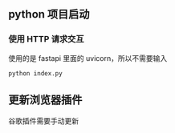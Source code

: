 ## python 项目启动

### 使用 HTTP 请求交互

使用的是 fastapi 里面的 uvicorn，所以不需要输入

```shell
python index.py
```

## 更新浏览器插件

谷歌插件需要手动更新
